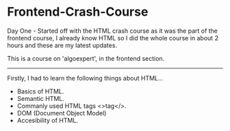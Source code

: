 # Frontend-Crash-Course

Day One - Started off with the HTML crash course as it was the part of the frontend course, I already know HTML so I did the whole course in about 2 hours and these are my latest updates.

This is a course on 'algoexpert', in the frontend section.
___________
Firstly, I had to learn the following things about HTML...
* Basics of HTML.
* Semantic HTML.
* Commanly used HTML tags <>tag</>.
* DOM (Document Object Model)
* Accesibility of HTML.
